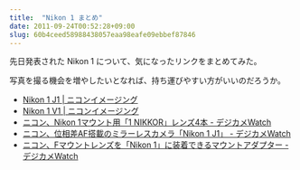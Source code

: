 ```yaml
---
title:  "Nikon 1 まとめ"
date: 2011-09-24T00:52:28+09:00
slug: 60b4ceed58988438057eaa98eafe09ebbef87846
---
```

先日発表された Nikon 1 について、気になったリンクをまとめてみた。

写真を撮る機会を増やしたいとなれば、持ち運びやすい方がいいのだろうか。

- [Nikon 1 J1 | ニコンイメージング](http://www.nikon-image.com/products/camera/acil/body/nikon1_j1/ "Nikon 1 J1 | ニコンイメージング")
- [Nikon 1 V1 | ニコンイメージング](http://www.nikon-image.com/products/camera/acil/body/nikon1_v1/ "Nikon 1 V1 | ニコンイメージング")
- [ニコン、Nikon 1マウント用「1 NIKKOR」レンズ4本 - デジカメWatch](http://dc.watch.impress.co.jp/docs/news/20110921_478968.html "ニコン、Nikon 1マウント用「1 NIKKOR」レンズ4本 - デジカメWatch")
- [ニコン、位相差AF搭載のミラーレスカメラ「Nikon 1 J1」 - デジカメWatch](http://dc.watch.impress.co.jp/docs/news/20110921_478964.html "ニコン、位相差AF搭載のミラーレスカメラ「Nikon 1 J1」 - デジカメWatch")
- [ニコン、Fマウントレンズを「Nikon 1」に装着できるマウントアダプター - デジカメWatch](http://dc.watch.impress.co.jp/docs/news/20110921_478986.html "ニコン、Fマウントレンズを「Nikon 1」に装着できるマウントアダプター - デジカメWatch")
